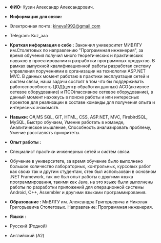 * **ФИО:** Кузин Александр Александрович.
* **Информация для связи:** 
 *  Электронная почта: kineva1992@gmail.com
 *  Telegram: Kuz_aaa
 
* **Краткая информация о себе :**
Закончил университет МИВЛГУ им.Столетовых по направлению "Программная инженерия", за время обучения получил много теоретических и практических навыков в проектировании и разработки программных продуктов.
В рамках выпускной квалификационной работы разработал систему управления поручениями в организации на технологии ASP.NET MVC.
В данных момент работаю в практики эксплуатация сетей и систем связи, наша задачи состоят в том что бы поддерживать работоспособность ЦОД(центр обработки данных) АСО(активное сетевое оборудование) и ПСО(пассивное сетевое оборудование), в данный момент нахожусь в поиске работы и или интересных проектов для реализации в составе команды для получения опыта и интересных знакомств.

* **Навыки:** C#,MS SQL, GIT, HTML, CSS, ASP.NET, MVC, FirebirdSQL, MySQL, Быстро обучаем, Умение работать в команде, Аналитическое мышление, Способность анализировать проблему, Умение расставлять приоритеты.

* **Опыт работы :**  
 * Специалист практики инженерных сетей и систем связи.
 * Обучение в университете, за время обучение было выполнено большое количество лабораторных, контрольных, курсовых работ как своих так и другим студентам, стек был использован в основном .NET Framework, так же был опыт работы с другими языка программирования, такими как Java, на это языке были выполнены работы по разработки приложений для операционной системы Android, C++, Assembler и другими языками программирования.
  
* **Образование :** МиВЛГУ им. Александра Григорьевича и Николая Григорьевича Столетовых. 
Направление: Программная инженерия.

* **Языки :** 
 * Русский (Родной)
 * Английский (A2)


